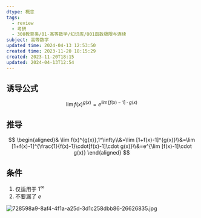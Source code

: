 ```yaml
---
dtype: 概念
tags:
  - review
  - 考研
  - 300教育类/01-高等数学/知识库/001函数极限与连续
subject: 高等数学
updated time: 2024-04-13 12:53:50
created time: 2023-11-20 18:15:29
created: 2023-11-20T18:15
updated: 2024-04-13T12:54
---
```

## 诱导公式
$$
\lim f(x)^{g(x)}=e^{{\lim[f(x)-1]}\cdot g(x)}
$$
## 推导
$$
\begin{aligned}&
\lim f(x)^{g(x)},1^\infty\\&=\lim [1+f(x)-1]^{g(x)}\\&=\lim [1+f(x)-1]^{\frac{1}{f(x)-1}\cdot[f(x)-1]\cdot g(x)}\\&=e^{\lim [f(x)-1]\cdot g(x)} \end{aligned}
$$
## 条件
1. 仅适用于 $1^\infty$
2. 不要漏了 $e$

![728598a9-8af4-4f1a-a25d-3d1c258dbb86-26626835.jpg](https://api2.mubu.com/v3/document_image/728598a9-8af4-4f1a-a25d-3d1c258dbb86-26626835.jpg)